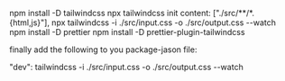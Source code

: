 npm install -D tailwindcss
npx tailwindcss init
content: ["./src/**/*.{html,js}"],
npx tailwindcss -i ./src/input.css -o ./src/output.css --watch
npm install -D prettier
npm install -D prettier-plugin-tailwindcss

finally add the following to you package-jason file:

"dev": tailwindcss -i ./src/input.css -o ./src/output.css --watch
